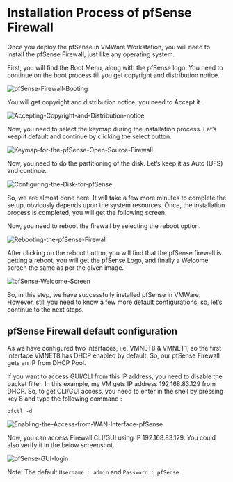 # Installation Process of pfSense Firewall
Once you deploy the pfSense in VMWare Workstation, you will need to install the pfSense Firewall, just like any operating system.

First, you will find the Boot Menu, along with the pfSense logo. You need to continue on the boot process till you get copyright and distribution notice.

![pfSense-Firewall-Booting](https://github.com/malvika-thakur/pfSense-Firewall-Installation/assets/60217652/6ac15716-0cd1-4b9d-8228-63d22ebc4b9e)


You will get copyright and distribution notice, you need to Accept it.

![Accepting-Copyright-and-Distribution-notice](https://github.com/malvika-thakur/pfSense-Firewall-Installation/assets/60217652/d608a3db-5516-4318-bb86-9dc0dd4bfce0)


Now, you need to select the keymap during the installation process. Let’s keep it default and continue by clicking the select button.

![Keymap-for-the-pfSense-Open-Source-Firewall](https://github.com/malvika-thakur/pfSense-Firewall-Installation/assets/60217652/531a6f93-f310-4ff3-87dc-04beb5e9f728)


Now, you need to do the partitioning of the disk. Let’s keep it as Auto (UFS) and continue.

![Configuring-the-Disk-for-pfSense](https://github.com/malvika-thakur/pfSense-Firewall-Installation/assets/60217652/faf97485-1571-4340-9bed-4fa72060d231)


So, we are almost done here. It will take a few more minutes to complete the setup, obviously depends upon the system resources. Once, the installation process is completed, you will get the following screen.

Now, you need to reboot the firewall by selecting the reboot option.

![Rebooting-the-pfSense-Firewall](https://github.com/malvika-thakur/pfSense-Firewall-Installation/assets/60217652/8b4b87e7-5dd0-4c87-b24e-e7b3c83dc73f)


After clicking on the reboot button, you will find that the pfSense firewall is getting a reboot, you will get the pfSense Logo, and finally a Welcome screen the same as per the given image.

![pfSense-Welcome-Screen](https://github.com/malvika-thakur/pfSense-Firewall-Installation/assets/60217652/82c96e1b-bb87-4b37-8aaf-80722650b846)


So, in this step, we have successfully installed pfSense in VMWare. However, still you need to know a few more default configurations, so, let’s continue to the next steps.

## pfSense Firewall default configuration
As we have configured two interfaces, i.e. VMNET8 & VMNET1, so the first interface VMNET8 has DHCP enabled by default. So, our pfSense Firewall gets an IP from DHCP Pool.

If you want to access GUI/CLI from this IP address, you need to disable the packet filter. In this example, my VM gets IP address 192.168.83.129 from DHCP. So, to get CLI/GUI access, you need to enter in the shell by pressing key 8 and type the following command :

```
pfctl -d
```

![Enabling-the-Access-from-WAN-Interface-pfSense](https://github.com/malvika-thakur/pfSense-Firewall-Installation/assets/60217652/5be67958-9f09-468b-9a15-9966652a2bae)


Now, you can access Firewall CLI/GUI using IP 192.168.83.129. You could also verify it in the below screenshot.

![pfSense-GUI-login](https://github.com/malvika-thakur/pfSense-Firewall-Installation/assets/60217652/608709fc-0704-4307-8ec1-61fcfe213b70)


Note: The default `Username : admin` and `Password : pfSense`

